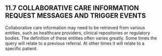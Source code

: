 ## 11.7 COLLABORATIVE CARE INFORMATION REQUEST MESSAGES AND TRIGGER EVENTS

Collaborative care information may need to be retrieved from various entities, such as healthcare providers, clinical repositories or regulatory bodies. The definition of these entities often varies greatly. Some times the query will relate to a previous referral. At other times it will relate to a specific patient.
